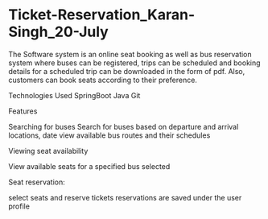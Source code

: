 # Ticket-Reservation_Karan-Singh_20-July

The Software system is an online seat booking as well as bus reservation system where buses can be registered, trips can be scheduled and booking details for a scheduled trip can be downloaded in the form of pdf. Also, customers can book seats according to their preference.

Technologies Used
SpringBoot
Java
Git

Features

Searching for buses
Search for buses based on departure and arrival locations, date
view available bus routes and their schedules

Viewing seat availability

View available seats for a specified bus selected

Seat reservation:

select seats and reserve tickets
reservations are saved under the user profile
